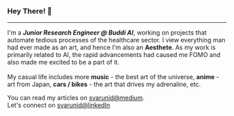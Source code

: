 ### Hey There! 👋

____________

I'm a ***Junior Research Engineer @ Buddi AI***, working on projects that automate 
tedious processes of the healthcare sector. I view everything man had ever made 
as an art, and hence I'm also an **Aesthete**. As my work is primarily related to AI, 
the rapid advancements had caused me FOMO and also made me excited to be a part  of 
it. 
<br><br>
My casual life includes more **music** - the best art of the universe, **anime** - art 
from Japan, **cars / bikes** - the art that drives my adrenaline, etc. <br>

You can read my articles on [svarunid@medium](https://svarunid.medium.com/). <br>
Let's connect on [svarunid@linkedIn](https://www.linkedin.com/in/svarunid/)

